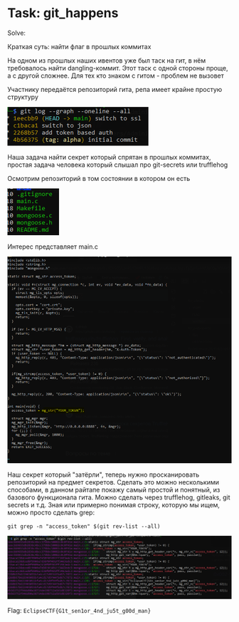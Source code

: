 # Task: git_happens

Solve:

Краткая суть: найти флаг в прошлых коммитах

На одном из прошлых наших ивентов уже был таск на гит, в нём требовалось найти dangling-коммит. Этот таск с одной стороны проще, а с другой сложнее. Для тех кто знаком с гитом - проблем не вызовет

Участнику передаётся репозиторий гита, репа имеет крайне простую структуру

![](assets/1.png)

Наша задача найти секрет который спрятан в прошлых коммитах, простая задача человека который слышал про git-secrets или trufflehog

Осмотрим репозиторий в том состоянии в котором он есть

![](assets/2.png)

Интерес представляет main.c

![](assets/3.png)

Наш секрет который "затёрли", теперь нужно просканировать репозиторий на предмет секретов. Сделать это можно несколькими способами, в данном райтапе покажу самый простой и понятный, из базового функционала гита. Можно сделать через trufflehog, gitleaks, git secrets и т.д. Зная или примерно понимая строку, которую мы ищем, можно просто сделать grep:

```
git grep -n "access_token" $(git rev-list --all)
```

![](assets/4.png)

Flag: `EclipseCTF{G1t_sen1or_4nd_ju5t_g00d_man}`
